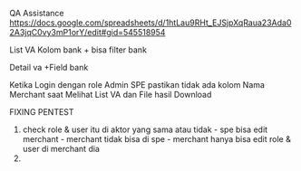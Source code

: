 
QA Assistance
https://docs.google.com/spreadsheets/d/1htLau9RHt_EJSjpXqRaua23Ada02A3jqC0vy3mP1orY/edit#gid=545518954

List VA
Kolom bank + bisa filter bank

Detail va
+Field bank

Ketika Login dengan role Admin SPE pastikan tidak ada kolom Nama Merchant saat Melihat List VA dan File hasil Download



FIXING PENTEST

1. check role & user itu di aktor yang sama atau tidak
		- spe bisa edit merchant
		- merchant tidak bisa di spe
		- merchant hanya bisa edit role & user di merchant dia
1. 